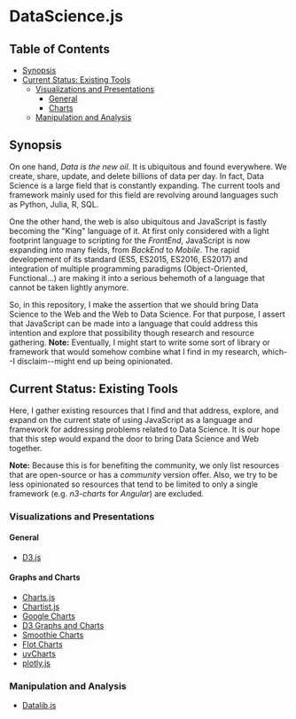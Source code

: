 # DataScience.js

## Table of Contents
- [Synopsis](#synopsis)
- [Current Status: Existing Tools](#current_status)
  - [Visualizations and Presentations](#visualizations)
    - [General](#visualizations_general)
    - [Charts](#visualizations_charts)
  - [Manipulation and Analysis](#manipulation_analysis)
    
<a name="synopsis"></a>
## Synopsis
On one hand, *Data is the new oil*. It is ubiquitous and found everywhere. We create, share, update, and delete billions of data per day. In fact, Data Science is a large field that is constantly expanding. The current tools and framework mainly used for this field are revolving around languages such as Python, Julia, R, SQL.

One the other hand, the web is also ubiquitous and JavaScript is fastly becoming the "King" language of it. At first only considered with a light footprint language to scripting for the *FrontEnd*, JavaScript is now expanding into many fields, from *BackEnd* to *Mobile*. The rapid developement of its standard (ES5, ES2015, ES2016, ES2017) and integration of multiple programming paradigms (Object-Oriented, Functional...) are making it into a serious behemoth of a language that cannot be taken lightly anymore.

So, in this repository, I make the assertion that we should bring Data Science to the Web and the Web to Data Science. For that purpose, I assert that JavaScript can be made into a language that could address this intention and explore that possibility though research and resource gathering. **Note:** Eventually, I might start to write some sort of library or framework that would somehow combine what I find in my research, which--I disclaim--might end up being opinionated.

<a name="current_status"></a>
## Current Status: Existing Tools
Here, I gather existing resources that I find and that address, explore, and expand on the current state of using JavaScript as a language and framework for addressing problems related to Data Science. It is our hope that this step would expand the door to bring Data Science and Web together.

**Note:** Because this is for benefiting the community, we only list resources that are open-source or has a *community* version offer. Also, we try to be less opinionated so resources that tend to be limited to only a single framework (e.g. *n3-charts* for *Angular*) are excluded.

<a name="visualizations"></a>
### Visualizations and Presentations

<a name="#visualizations_general"></a>
#### General
- [D3.js](https://d3js.org/)

<a name="#visualizations_charts"></a>
#### Graphs and Charts
- [Charts.js](http://www.chartjs.org/)
- [Chartist.js](https://gionkunz.github.io/chartist-js/)
- [Google Charts](https://developers.google.com/chart/)
- [D3 Graphs and Charts](https://github.com/d3/d3/wiki/Gallery)
- [Smoothie Charts](http://smoothiecharts.org/)
- [Flot Charts](http://www.flotcharts.org/)
- [uvCharts](https://imaginea.github.io/uvCharts/)
- [plotly.js](https://plot.ly/javascript/)

<a name="#manipulation_analysis"></a>
### Manipulation and Analysis
- [Datalib.js](https://vega.github.io/datalib/)
